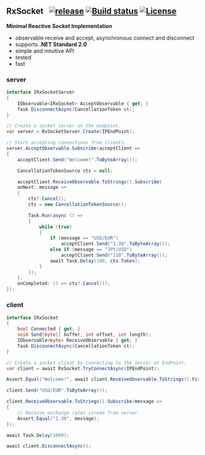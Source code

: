 ## RxSocket&nbsp;&nbsp; [![release](https://img.shields.io/github/release/dshe/RxSocket/all.svg)](https://github.com/dshe/RxSocket/releases) [![Build status](https://ci.appveyor.com/api/projects/status/rfxxbpx2agq8r93n?svg=true)](https://ci.appveyor.com/project/dshe/rxsocket) [![License](https://img.shields.io/badge/license-Apache%202.0-7755BB.svg)](https://opensource.org/licenses/Apache-2.0)

**Minimal Reactive Socket Implementation**
- observable receive and accept, asynchronous connect and disconnect
- supports **.NET Standard 2.0**
- simple and intuitive API
- tested
- fast

### server
```csharp
interface IRxSocketServer
{
    IObservable<IRxSocket> AcceptObservable { get; }
    Task DisconnectAsync(CancellationToken ct);
}
```
```csharp
// Create a socket server on the endpoint.
var server = RxSocketServer.Create(IPEndPoint);

// Start accepting connections from clients.
server.AcceptObservable.Subscribe(acceptClient =>
{
    acceptClient.Send("Welcome!".ToByteArray());

    CancellationTokenSource cts = null;

    acceptClient.ReceiveObservable.ToStrings().Subscribe(
    onNext: message =>
    {
        cts?.Cancel();
        cts = new CancellationTokenSource();

        Task.Run(async () =>
        {
            while (true)
            {
                if (message == "USD/EUR")
                    acceptClient.Send("1.30".ToByteArray());
                else if (message == "JPY/USD")
                    acceptClient.Send("110".ToByteArray());
                await Task.Delay(100, cts.Token);
            }
        });
    },
    onCompleted: () => cts?.Cancel());
});

```

### client
```csharp
interface IRxSocket
{
    bool Connected { get; }
    void Send(byte[] buffer, int offset, int length);
    IObservable<byte> ReceiveObservable { get; }
    Task DisconnectAsync(CancellationToken ct);
}
```
```csharp
// Create a socket client by connecting to the server at EndPoint.
var client = await RxSocket.TryConnectAsync(IPEndPoint);

Assert.Equal("Welcome!", await client.ReceiveObservable.ToStrings().FirstAsync());

client.Send("USD/EUR".ToByteArray());

client.ReceiveObservable.ToStrings().Subscribe(message =>
{
    // Receive exchange rates stream from server.
    Assert.Equal("1.30", message);
});

await Task.Delay(1000);

await client.DisconnectAsync();
```
